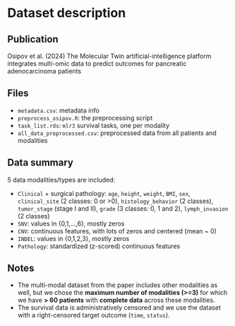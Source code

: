 # Dataset description

## Publication

Osipov et al. (2024) The Molecular Twin artificial-intelligence platform integrates multi-omic data to predict outcomes for pancreatic adenocarcinoma patients

## Files

- `metadata.csv`: metadata info
- `preprocess_osipov.R`: the preprocessing script
- `task_list.rds`: `mlr3` survival tasks, one per modality
- `all_data_preprocessed.csv`: preprocessed data from all patients and modalities

## Data summary

5 data modalities/types are included:

- `Clinical` + surgical pathology: `age`, `height`, `weight`, `BMI`, `sex`, `clinical_site` (2 classes: 0 or >0), `histology_behavior` (2 classes), `tumor_stage` (stage I and II), `grade` (3 classes: 0, 1 and 2), `lymph_invasion` (2 classes)
- `SNV`: values in {0,1,...,6}, mostly zeros
- `CNV`: continuous features, with lots of zeros and centered (mean ~ 0)
- `INDEL`: values in {0,1,2,3}, mostly zeros
- `Pathology`: standardized (z-scored) continuous features

## Notes

- The multi-modal dataset from the paper includes other modalities as well, but we chose the **maximum number of modalities (>=3)** for which we have **> 60 patients** with **complete data** across these modalities.
- The survival data is administratively censored and we use the dataset with a right-censored target outcome (`time`, `status`).
